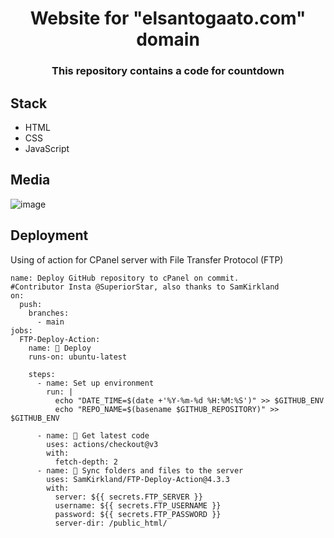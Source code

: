 <h1 align="center">Website for "elsantogaato.com" domain</h1>

<h3 align="center">
This repository contains a code for countdown
</h3>

## Stack

- HTML
- CSS
- JavaScript

## Media

![image](https://github.com/user-attachments/assets/ad807d33-98fd-4d92-b43c-8720c9c28555)

## Deployment
Using of action for CPanel server with File Transfer Protocol (FTP)

```
name: Deploy GitHub repository to cPanel on commit.
#Contributor Insta @SuperiorStar, also thanks to SamKirkland
on:
  push:
    branches:
      - main
jobs:
  FTP-Deploy-Action:
    name: 🎉 Deploy
    runs-on: ubuntu-latest

    steps:
      - name: Set up environment
        run: |
          echo "DATE_TIME=$(date +'%Y-%m-%d %H:%M:%S')" >> $GITHUB_ENV
          echo "REPO_NAME=$(basename $GITHUB_REPOSITORY)" >> $GITHUB_ENV
          
      - name: 🚚 Get latest code
        uses: actions/checkout@v3
        with:
          fetch-depth: 2
      - name: 📂 Sync folders and files to the server
        uses: SamKirkland/FTP-Deploy-Action@4.3.3
        with:
          server: ${{ secrets.FTP_SERVER }}
          username: ${{ secrets.FTP_USERNAME }}
          password: ${{ secrets.FTP_PASSWORD }}
          server-dir: /public_html/
```
